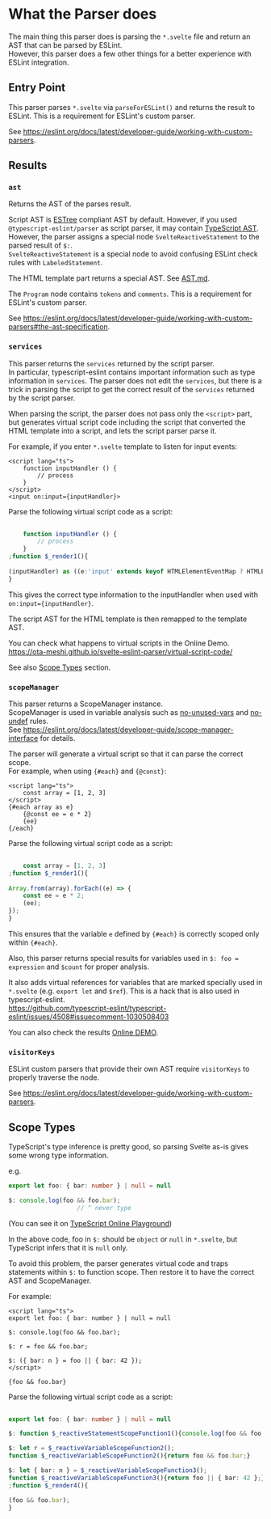# What the Parser does

The main thing this parser does is parsing the `*.svelte` file and return an AST that can be parsed by ESLint.  
However, this parser does a few other things for a better experience with ESLint integration.

## Entry Point

This parser parses `*.svelte` via `parseForESLint()` and returns the result to ESLint. This is a requirement for ESLint's custom parser.

See https://eslint.org/docs/latest/developer-guide/working-with-custom-parsers.

## Results

### `ast`

Returns the AST of the parses result.

Script AST is [ESTree] compliant AST by default. However, if you used `@typescript-eslint/parser` as script parser, it may contain [TypeScript AST](https://github.com/typescript-eslint/typescript-eslint/tree/main/packages/ast-spec).  
However, the parser assigns a special node `SvelteReactiveStatement` to the parsed result of `$:`.  
`SvelteReactiveStatement` is a special node to avoid confusing ESLint check rules with `LabeledStatement`.

[ESTree]: https://github.com/estree/estree

The HTML template part returns a special AST. See [AST.md](./AST.md).

The `Program` node contains `tokens` and `comments`. This is a requirement for ESLint's custom parser.

See https://eslint.org/docs/latest/developer-guide/working-with-custom-parsers#the-ast-specification.

### `services`

This parser returns the `services` returned by the script parser.  
In particular, typescript-eslint contains important information such as type information in `services`. The parser does not edit the `services`, but there is a trick in parsing the script to get the correct result of the `services` returned by the script parser.

When parsing the script, the parser does not pass only the `<script>` part, but generates virtual script code including the script that converted the HTML template into a script, and lets the script parser parse it.

For example, if you enter `*.svelte` template to listen for input events:

```svelte
<script lang="ts">
    function inputHandler () {
        // process
    }
</script>
<input on:input={inputHandler}>
```

Parse the following virtual script code as a script:

```ts
                  
    function inputHandler () {
        // process
    }
;function $_render1(){        
                               
(inputHandler) as ((e:'input' extends keyof HTMLElementEventMap ? HTMLElementEventMap['input'] : CustomEvent<any>) => void );
}
```

This gives the correct type information to the inputHandler when used with `on:input={inputHandler}`.

The script AST for the HTML template is then remapped to the template AST.

You can check what happens to virtual scripts in the Online Demo.  
https://ota-meshi.github.io/svelte-eslint-parser/virtual-script-code/

See also [Scope Types](#scope-types) section.

### `scopeManager`

This parser returns a ScopeManager instance.  
ScopeManager is used in variable analysis such as [no-unused-vars](https://eslint.org/docs/latest/rules/no-unused-vars) and [no-undef](https://eslint.org/docs/latest/rules/no-undef) rules.  
See https://eslint.org/docs/latest/developer-guide/scope-manager-interface for details.

The parser will generate a virtual script so that it can parse the correct scope.  
For example, when using `{#each}` and `{@const}`:

```svelte
<script lang="ts">
    const array = [1, 2, 3]
</script>
{#each array as e}
    {@const ee = e * 2}
    {ee}
{/each}
```

Parse the following virtual script code as a script:

```ts
                  
    const array = [1, 2, 3]
;function $_render1(){        
                  
Array.from(array).forEach((e) => {
    const ee = e * 2;
    (ee);
});
}
```

This ensures that the variable `e` defined by `{#each}` is correctly scoped only within `{#each}`.

Also, this parser returns special results for variables used in `$: foo = expression` and `$count` for proper analysis.

It also adds virtual references for variables that are marked specially used in `*.svelte` (e.g. `export let` and `$ref`). This is a hack that is also used in typescript-eslint.  
https://github.com/typescript-eslint/typescript-eslint/issues/4508#issuecomment-1030508403

You can also check the results [Online DEMO](https://ota-meshi.github.io/svelte-eslint-parser/scope/).

### `visitorKeys`

ESLint custom parsers that provide their own AST require `visitorKeys` to properly traverse the node.

See https://eslint.org/docs/latest/developer-guide/working-with-custom-parsers.

## Scope Types

TypeScript's type inference is pretty good, so parsing Svelte as-is gives some wrong type information.

e.g.

```ts
export let foo: { bar: number } | null = null

$: console.log(foo && foo.bar);
                   // ^ never type
```

(You can see it on [TypeScript Online Playground](https://www.typescriptlang.org/play?#code/KYDwDg9gTgLgBAG2PAZhCAuOBvOAjAQyiwDsBXAWz2CjgF84AfOchBOAXhbLYFgAoAQBIsAYwgkAzhCQA6BBADmACjQQ4AMg1w1swlACUAbgFwz5i5YsB6a3AB6LYADcacGAE8wwAUA))

In the above code, foo in `$:` should be `object` or `null` in `*.svelte`, but TypeScript infers that it is `null` only.

To avoid this problem, the parser generates virtual code and traps statements within `$:` to function scope.
Then restore it to have the correct AST and ScopeManager.

For example:

```svelte
<script lang="ts">
export let foo: { bar: number } | null = null

$: console.log(foo && foo.bar);

$: r = foo && foo.bar;

$: ({ bar: n } = foo || { bar: 42 });
</script>

{foo && foo.bar}
```

Parse the following virtual script code as a script:

```ts
                  
export let foo: { bar: number } | null = null

$: function $_reactiveStatementScopeFunction1(){console.log(foo && foo.bar);}

$: let r = $_reactiveVariableScopeFunction2();
function $_reactiveVariableScopeFunction2(){return foo && foo.bar;}

$: let { bar: n } = $_reactiveVariableScopeFunction3();
function $_reactiveVariableScopeFunction3(){return foo || { bar: 42 };}
;function $_render4(){        

(foo && foo.bar);
}
```
